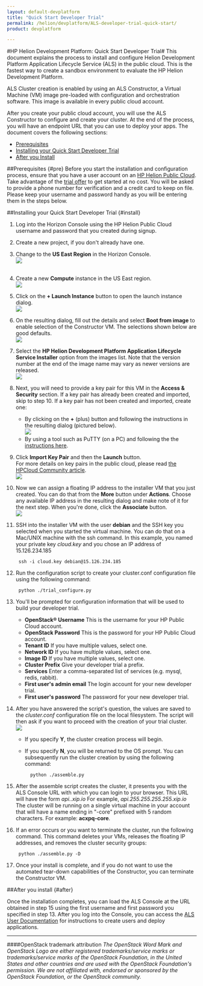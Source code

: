 ```yaml
---
layout: default-devplatform
title: "Quick Start Developer Trial"
permalink: /helion/devplatform/ALS-developer-trial-quick-start/
product: devplatform

---
```

<!--UNDER REVISION-->

#HP Helion Development Platform: Quick Start Developer Trial#
<a name="top"></a>
This document explains the process to install and configure Helion Development Platform Application Lifecycle Service (ALS) in the public cloud. This is the fastest way to create a sandbox environment to evaluate the HP Helion Development Platform.

ALS Cluster creation is enabled by using an ALS Constructor, a Virtual Machine (VM) image pre-loaded with configuration and orchestration software.  This image is available in every public cloud account.

After you create your public cloud account, you will use the ALS Constructor to configure and create your cluster.  At the end of the process, you will have an endpoint URL that you can use to deploy your apps.
The document covers the following sections:

- [Prerequisites](#pre)
- [Installing your Quick Start Developer Trial](#install)
- [After you Install](#after)

##Prerequisites {#pre}
Before you start the installation and configuration process, ensure that you have a user account on an <a href="https://horizon.hpcloud.com/register" target="_blank">HP Helion Public Cloud</a>. Take advantage of the <a href="http://www.hpcloud.com/cloud-credit" target="_blank">trial offer</a> to get started at no cost. You will be asked to provide a phone number for verification and a credit card to keep on file. Please keep your username and password handy as you will be entering them in the steps below.

##Installing your Quick Start Developer Trial {#install}
1. Log into the Horizon Console using the HP Helion Public Cloud username and password that you created during signup.
2. Create a new project, if you don't already have one.
3. Change to the **US East Region** in the Horizon Console. <br><img src="media/quickstartA.png"/><br><br>
5. Create a new **Compute** instance in the US East region.<br><img src="media/quickstartB.png"/>
6. Click on the  **+ Launch Instance** button to open the launch instance dialog.<br><img src="media/quickstartC.png"/>
7. On the resulting dialog, fill out the details and select **Boot from image** to enable selection of the Constructor VM.  The selections shown below are good defaults.<br><img src="media/quickstartD.png"/>
8. Select the **HP Helion Development Platform Application Lifecycle Service Installer** option from the images list. Note that the version number at the end of the image name may vary as newer versions are released.<br><img src="media/quickstartE.png"/>
9. Next, you will need to provide a key pair for this VM in the **Access & Security** section. If a key pair has already been created and imported, skip to step 10. If a key pair has not been created and imported, create one:
	- By clicking on the **+** (plus) button and following the instructions in the resulting dialog (pictured below).<br><img src="media/quickstartF.png"/>
	- By using a tool such as PuTTY (on a PC) and following the the [instructions here](http://kb.siteground.com/).
1. Click **Import Key Pair** and then the **Launch**   button. <br>For more details on key pairs in the public cloud, please read [the HPCloud Community article](http://community.hpcloud.com/article/managing-your-key-pairs-0).<br><img src="media/quickstartG.png"/>
2. Now we can assign a floating IP address to the installer VM that you just created.  You can do that from the **More** button under **Actions**.  Choose any available IP address in the resulting dialog and make note of it for the next step. When you're done, click the **Associate** button.<br><img src="media/quickstartH.png"/>
3. SSH into the installer VM with the user **debian** and the SSH key you selected when you started the virtual machine. You can do that on a Mac/UNIX machine with the ssh command. In this example, you named your private key *cloud.key* and you chose an IP address of 15.126.234.185

		ssh -i cloud.key debian@15.126.234.185

1. Run the configuration script to create your cluster.conf configuration file using the following command:

		python ./trial_configure.py

1.  You'll be prompted for configuration information that will be used to build your developer trial.
	- **OpenStack&reg; Username** This is the username for your HP Public Cloud account.
	- **OpenStack Password** This is the password for your HP Public Cloud account.
	- **Tenant ID** If you have multiple values, select one.
	- **Network ID** If you have multiple values, select one.
	- **Image ID** If you have multiple values, select one.
	- **Cluster Prefix** Give your developer trial a prefix.
	- **Services** Enter a comma-separated list of services (e.g. mysql, redis, rabbit).
	- **First user's admin email** The login account for your new developer trial.
	- **First user's password** The password for your new developer trial.

1. After you have answered the script's question, the values are saved to the *cluster.conf* configuration file on the local filesystem. The script will then ask if you want to proceed with the creation of your trial cluster.<br><img src="media/quickstartH.png"/>
	- If you specify **Y**, the cluster creation process will begin.
	- If you specify **N**, you will be returned to the OS prompt. You can subsequently run the cluster creation by using the following command:

			python ./assemble.py

3. After the assemble script creates the cluster, it presents you with the ALS Console URL with which you can login to your browser. This URL will have the form *api.<IPAddress>.xip.io*  For example, *api.255.255.255.255.xip.io* <BR> The cluster will be running on a single virtual machine in your account that will have a name ending in "-core" prefixed with 5 random characters.  For example: **acxpq-core**. 
4. If an error occurs or you want to terminate the cluster, run the following command. This command deletes your VMs, releases the floating IP addresses, and removes the cluster security groups: 

		python ./assemble.py -D 

5. Once your install is complete, and if you do not want to use the automated tear-down capabilities of the Constructor, you can terminate the Constructor VM.

##After you install {#after}

Once the installation completes, you can load the ALS Console at the URL obtained in step 15 using the first username and first password you specified in step 13. After you log into the Console, you can access the [ALS User Documentation](/als/v1/user/) for instructions to create users and deploy applications.
 
----
####OpenStack trademark attribution
*The OpenStack Word Mark and OpenStack Logo are either registered trademarks/service marks or trademarks/service marks of the OpenStack Foundation, in the United States and other countries and are used with the OpenStack Foundation's permission. We are not affiliated with, endorsed or sponsored by the OpenStack Foundation, or the OpenStack community.*


